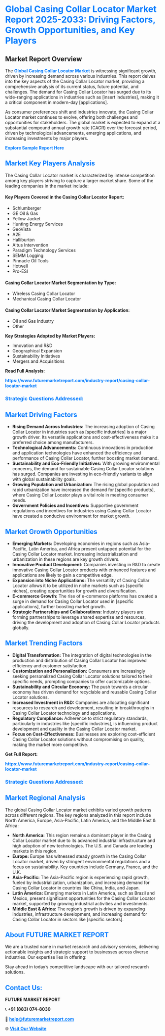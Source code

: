 <h1 style="color: #007BFF;">Global Casing Collar Locator Market Report 2025-2033: Driving Factors, Growth Opportunities, and Key Players</h1>

<section id="overview">
<h2>Market Report Overview</h2>
<p>The <a href="https://www.futuremarketreport.com/industry-report/casing-collar-locator-market" style="color: #007BFF; text-decoration: none;"><strong>Global Casing Collar Locator Market</strong></a> is witnessing significant growth, driven by increasing demand across various industries. This report delves into the key aspects of the Casing Collar Locator market, providing a comprehensive analysis of its current status, future potential, and challenges. The demand for Casing Collar Locator has surged due to its wide-ranging applications in industries such as [insert industries], making it a critical component in modern-day [applications].</p>
<p>As consumer preferences shift and industries innovate, the Casing Collar Locator market continues to evolve, offering both challenges and opportunities for stakeholders. The global market is expected to expand at a substantial compound annual growth rate (CAGR) over the forecast period, driven by technological advancements, emerging applications, and increasing investments by major players.</p>
</section>

<section id="overview">
<p><a href="https://www.futuremarketreport.com/request-sample/reportId=86717" style="color: #007BFF; text-decoration: none;"><strong>Explore Sample Report Here</strong></a></p>
</section>

<section id="key-players">
<h2 style="color: #007BFF;">Market Key Players Analysis</h2>
<p>The Casing Collar Locator market is characterized by intense competition among key players striving to capture a larger market share. Some of the leading companies in the market include:</p>
<h4>Key Players Covered in the Casing Collar Locator Report:</h4>
<ul><li>Schlumberger</li><li>GE Oil &amp; Gas</li><li>Yellow Jacket</li><li>Hunting Energy Services</li><li>GeoVista</li><li>A2E</li><li>Halliburton</li><li>Altus Intervention</li><li>Paradigm Technology Services</li><li>SEMM Logging</li><li>Pinnacle Oil Tools</li><li>Hotwell</li><li>Pro-ESI</li></ul>
<h4>Casing Collar Locator Market Segmentation by Type:</h4>
<ul><li>Wireless Casing Collar Locator</li><li>Mechanical Casing Collar Locator</li></ul>

<h4>Casing Collar Locator Market Segmentation by Application:</h4>
<ul><li>Oil and Gas Industry</li><li>Other</li></ul>
<p><strong>Key Strategies Adopted by Market Players:</strong></p>
<ul>
<li>Innovation and R&D</li>
<li>Geographical Expansion</li>
<li>Sustainability Initiatives</li>
<li>Mergers and Acquisitions</li>
</ul>
</section>

<section>
<p><strong>Read Full Analysis: </strong></p><a href="https://www.futuremarketreport.com/industry-report/casing-collar-locator-market" style="color: #007BFF; text-decoration: none;"><strong>https://www.futuremarketreport.com/industry-report/casing-collar-locator-market</strong></a>
<h3 style="color: #007BFF;">Strategic Questions Addressed:</h3>
</section>

<section id="driving-factors">
<h2 style="color: #007BFF;">Market Driving Factors</h2>
<ul>
<li><strong>Rising Demand Across Industries:</strong> The increasing adoption of Casing Collar Locator in industries such as [specific industries] is a major growth driver. Its versatile applications and cost-effectiveness make it a preferred choice among manufacturers.</li>
<li><strong>Technological Advancements:</strong> Continuous innovations in production and application technologies have enhanced the efficiency and performance of Casing Collar Locator, further boosting market demand.</li>
<li><strong>Sustainability and Eco-Friendly Initiatives:</strong> With growing environmental concerns, the demand for sustainable Casing Collar Locator solutions has surged. Companies are investing in eco-friendly variants to align with global sustainability goals.</li>
<li><strong>Growing Population and Urbanization:</strong> The rising global population and rapid urbanization have increased the demand for [specific products], where Casing Collar Locator plays a vital role in meeting consumer needs.</li>
<li><strong>Government Policies and Incentives:</strong> Supportive government regulations and incentives for industries using Casing Collar Locator have created a conducive environment for market growth.</li>
</ul>
</section>

<section id="growth-opportunities">
<h2 style="color: #007BFF;">Market Growth Opportunities</h2>
<ul>
<li><strong>Emerging Markets:</strong> Developing economies in regions such as Asia-Pacific, Latin America, and Africa present untapped potential for the Casing Collar Locator market. Increasing industrialization and urbanization in these regions are key growth drivers.</li>
<li><strong>Innovative Product Development:</strong> Companies investing in R&D to create innovative Casing Collar Locator products with enhanced features and applications are likely to gain a competitive edge.</li>
<li><strong>Expansion into Niche Applications:</strong> The versatility of Casing Collar Locator allows it to be utilized in niche markets such as [specific niches], creating opportunities for growth and diversification.</li>
<li><strong>E-commerce Growth:</strong> The rise of e-commerce platforms has created a surge in demand for Casing Collar Locator used in [specific applications], further boosting market growth.</li>
<li><strong>Strategic Partnerships and Collaborations:</strong> Industry players are forming partnerships to leverage shared expertise and resources, driving the development and adoption of Casing Collar Locator products globally.</li>
</ul>
</section>

<section id="trending-factors">
<h2 style="color: #007BFF;">Market Trending Factors</h2>
<ul>
<li><strong>Digital Transformation:</strong> The integration of digital technologies in the production and distribution of Casing Collar Locator has improved efficiency and customer satisfaction.</li>
<li><strong>Customization and Personalization:</strong> Consumers are increasingly seeking personalized Casing Collar Locator solutions tailored to their specific needs, prompting companies to offer customizable options.</li>
<li><strong>Sustainability and Circular Economy:</strong> The push towards a circular economy has driven demand for recyclable and reusable Casing Collar Locator solutions.</li>
<li><strong>Increased Investment in R&D:</strong> Companies are allocating significant resources to research and development, resulting in breakthroughs in Casing Collar Locator technology and applications.</li>
<li><strong>Regulatory Compliance:</strong> Adherence to strict regulatory standards, particularly in industries like [specific industries], is influencing product development and quality in the Casing Collar Locator market.</li>
<li><strong>Focus on Cost-Effectiveness:</strong> Businesses are exploring cost-efficient Casing Collar Locator solutions without compromising on quality, making the market more competitive.</li>
</ul>
</section>

<section>
<p><strong>Get Full Report: </strong></p><a href="https://www.futuremarketreport.com/industry-report/casing-collar-locator-market" style="color: #007BFF; text-decoration: none;"><strong>https://www.futuremarketreport.com/industry-report/casing-collar-locator-market</strong></a>
<h3 style="color: #007BFF;">Strategic Questions Addressed:</h3>
</section>


<section id="regional-analysis">
<h2 style="color: #007BFF;">Market Regional Analysis</h2>
<p>The global Casing Collar Locator market exhibits varied growth patterns across different regions. The key regions analyzed in this report include North America, Europe, Asia-Pacific, Latin America, and the Middle East & Africa:</p>
<ul>
<li><strong>North America:</strong> This region remains a dominant player in the Casing Collar Locator market due to its advanced industrial infrastructure and high adoption of new technologies. The U.S. and Canada are leading markets in this region.</li>
<li><strong>Europe:</strong> Europe has witnessed steady growth in the Casing Collar Locator market, driven by stringent environmental regulations and a focus on sustainability. Key countries include Germany, France, and the U.K.</li>
<li><strong>Asia-Pacific:</strong> The Asia-Pacific region is experiencing rapid growth, fueled by industrialization, urbanization, and increasing demand for Casing Collar Locator in countries like China, India, and Japan.</li>
<li><strong>Latin America:</strong> Emerging markets in Latin America, such as Brazil and Mexico, present significant opportunities for the Casing Collar Locator market, supported by growing industrial activities and investments.</li>
<li><strong>Middle East & Africa:</strong> The region’s growth is driven by expanding industries, infrastructure development, and increasing demand for Casing Collar Locator in sectors like [specific sectors].</li>
</ul>
</section>

<footer>
<h2 style="color: #007BFF;">About FUTURE MARKET REPORT</h2>
<p>We are a trusted name in market research and advisory services, delivering actionable insights and strategic support to businesses across diverse industries. Our expertise lies in offering:</p>

<p>Stay ahead in today’s competitive landscape with our tailored research solutions.</p>

<h2 style="color: #007BFF;">Contact Us:</h2>
<p><strong>FUTURE MARKET REPORT</strong></p>
<p>📞 <strong>+91 (883) 074-8030</strong></p>
<p>📧 <strong><a href="mailto:help@futuremarketreport.com" style="color: #007BFF;">help@futuremarketreport.com</a></strong></p>
<p>🌐 <strong><a href="https://www.futuremarketreport.com/" style="color: #007BFF;">Visit Our Website</a></strong></p>
</footer>